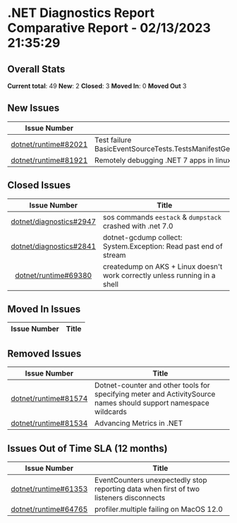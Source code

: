 # .NET Diagnostics Report Comparative Report - 02/13/2023 21:35:29

## Overall Stats

**Current total**: 49
**New**: 2
**Closed**: 3
**Moved In**: 0
**Moved Out** 3

## New Issues

| **Issue Number** | **Title** |
| :--------------: | --------- |
| [dotnet/runtime#82021](https://github.com/dotnet/runtime/issues/82021) | Test failure BasicEventSourceTests.TestsManifestGeneration.Test_EventSource_EtwManifestGenerationRollover |
| [dotnet/runtime#81921](https://github.com/dotnet/runtime/issues/81921) | Remotely debugging .NET 7 apps in linux-arm environments causes segmentation fault |

## Closed Issues

| **Issue Number** | **Title** |
| :--------------: | --------- |
| [dotnet/diagnostics#2947](https://github.com/dotnet/diagnostics/issues/2947) | sos commands `eestack` & `dumpstack` crashed with .net 7.0 |
| [dotnet/diagnostics#2841](https://github.com/dotnet/diagnostics/issues/2841) | dotnet-gcdump collect: System.Exception: Read past end of stream |
| [dotnet/runtime#69380](https://github.com/dotnet/runtime/issues/69380) | createdump on AKS + Linux doesn't work correctly unless running in a shell |

## Moved In Issues

| **Issue Number** | **Title** |
| :--------------: | --------- |

## Removed Issues

| **Issue Number** | **Title** |
| :--------------: | --------- |
| [dotnet/runtime#81574](https://github.com/dotnet/runtime/issues/81574) | Dotnet-counter and other tools for specifying meter and ActivitySource names should support namespace wildcards  |
| [dotnet/runtime#81534](https://github.com/dotnet/runtime/issues/81534) | Advancing Metrics in .NET |

## Issues Out of Time SLA (12 months)

| **Issue Number** | **Title** |
| :--------------: | --------- |
| [dotnet/runtime#61353](https://github.com/dotnet/runtime/issues/61353) | EventCounters unexpectedly stop reporting data when first of two listeners disconnects |
| [dotnet/runtime#64765](https://github.com/dotnet/runtime/issues/64765) | profiler.multiple failing on MacOS 12.0 |

